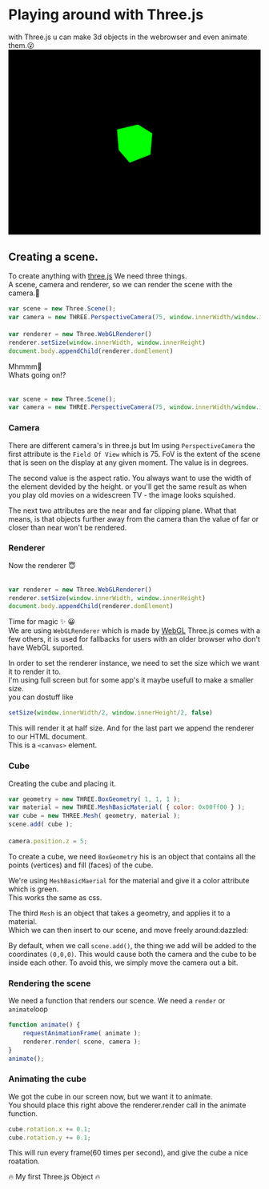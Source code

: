# Playing around with Three.js
with Three.js u can make 3d objects in the webrowser and even animate them.:open_mouth:
![preview](example.png)

## Creating a scene.
To create anything with [three.js](https://threejs.org/) We need three things.  
A scene, camera and renderer, so we can render the scene with the camera.:eyes:

```Javascript
var scene = new Three.Scene();
var camera = new THREE.PerspectiveCamera(75, window.innerWidth/window.innerHeight, 0.1, 1000)

var renderer = new Three.WebGLRenderer()
renderer.setSize(window.innerWidth, window.innerHeight)
document.body.appendChild(renderer.domElement)
```

Mhmmm:thinking:  
Whats going on!?  

```Javascript

var scene = new Three.Scene();
var camera = new THREE.PerspectiveCamera(75, window.innerWidth/window.innerHeight, 0.1, 1000)

```
### Camera
There are different camera's in three.js but Im using `PerspectiveCamera`
the first attribute is the `Field Of View` which is 75.  FoV is the extent of the scene that is seen on the   display at any given moment. The value is in degrees.

The second value is the aspect ratio. You always want to use the width  of the element devided by the height.
or you'll get the  same result as when you play old movies on a widescreen TV  - the image looks squished.

The next two attributes are the near and far clipping plane.  What that means, is that objects further away from the camera than  the value of far or closer than near won't be rendered.  


### Renderer
Now the renderer :innocent:  
```Javascript

var renderer = new Three.WebGLRenderer()
renderer.setSize(window.innerWidth, window.innerHeight)
document.body.appendChild(renderer.domElement)

```
Time for magic :sparkles: :grinning:  
We are using `WebGLRenderer` which is made by [WebGL](https://get.webgl.org/)  Three.js comes with a few others, it is used for fallbacks  for users with an older browser who don't have WebGL suported.  

In order to set the renderer instance, we need to set the size which we want it to render it to.  
I'm using full screen but for some app's it maybe usefull to make a smaller size.  
you can dostuff like 
```Javascript 
setSize(window.innerWidth/2, window.innerHeight/2, false)
```  
This will render it at half size.
And for the last part we append the renderer to our HTML document.  
This is a `<canvas>` element.  

### Cube
Creating the cube and placing it.
```Javascript 
var geometry = new THREE.BoxGeometry( 1, 1, 1 );
var material = new THREE.MeshBasicMaterial( { color: 0x00ff00 } );
var cube = new THREE.Mesh( geometry, material );
scene.add( cube );

camera.position.z = 5;
```
To create a cube, we need `BoxGeometry` his is an object that  contains all the points (vertices) and fill (faces) of the cube.  

We're using `MeshBasicMaerial` for the material and give it a color attribute which is green.  
This works the same as css.  

The third `Mesh` is an object that takes a geometry, and applies it  to a material.  
Which we can then insert to our scene, and move freely around:dazzled:

By default, when we call `scene.add()`, the thing we add will be  added to the coordinates `(0,0,0)`. This would cause both the camera  and the cube to be inside each other. To avoid this, we simply  move the camera out a bit.

### Rendering the scene
We need a function that renders our scence. We need a `render` or `animate`loop  
```Javascript
function animate() {
	requestAnimationFrame( animate );
	renderer.render( scene, camera );
}
animate();
```

### Animating the cube
We got the cube in our screen now, but we want  it to animate.  
You should place this right above the renderer.render call in the animate function.
```Javascript 
cube.rotation.x += 0.1;
cube.rotation.y += 0.1;
```
This will run every frame(60 times per second), and give the cube a nice roatation.

:fire: My first Three.js Object :fire: